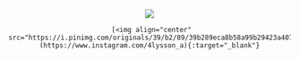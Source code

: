<div align="center">
     <a href="https://www.instagram.com/4lysson_a" target="_blank"><img align="center" src="https://i.pinimg.com/originals/39/b2/89/39b289eca8b58a99b29423a4078504fe.gif"/></a>
     
     [<img align="center" src="https://i.pinimg.com/originals/39/b2/89/39b289eca8b58a99b29423a4078504fe.gif"/>](https://www.instagram.com/4lysson_a){:target="_blank"}
     
</div>


